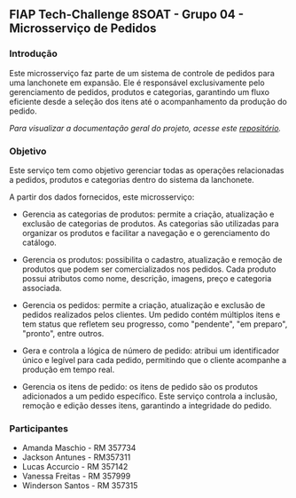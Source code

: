 ## FIAP Tech-Challenge 8SOAT - Grupo 04 - Microsserviço de Pedidos

### Introdução

Este microsserviço faz parte de um sistema de controle de pedidos para uma lanchonete em expansão. Ele é responsável exclusivamente pelo gerenciamento de pedidos, produtos e categorias, garantindo um fluxo eficiente desde a seleção dos itens até o acompanhamento da produção do pedido.

_Para visualizar a documentação geral do projeto, acesse este [repositório](https://github.com/8SOAT-G4-Tech-Challenge/tech-challenge-fiap-documentation)._

### Objetivo

Este serviço tem como objetivo gerenciar todas as operações relacionadas a pedidos, produtos e categorias dentro do sistema da lanchonete.

A partir dos dados fornecidos, este microsserviço:

- Gerencia as categorias de produtos: permite a criação, atualização e exclusão de categorias de produtos. As categorias são utilizadas para organizar os produtos e facilitar a navegação e o gerenciamento do catálogo.

- Gerencia os produtos: possibilita o cadastro, atualização e remoção de produtos que podem ser comercializados nos pedidos. Cada produto possui atributos como nome, descrição, imagens, preço e categoria associada.

- Gerencia os pedidos: permite a criação, atualização e exclusão de pedidos realizados pelos clientes. Um pedido contém múltiplos itens e tem status que refletem seu progresso, como "pendente", "em preparo", "pronto", entre outros.

- Gera e controla a lógica de número de pedido: atribui um identificador único e legível para cada pedido, permitindo que o cliente acompanhe a produção em tempo real.

- Gerencia os itens de pedido: os itens de pedido são os produtos adicionados a um pedido específico. Este serviço controla a inclusão, remoção e edição desses itens, garantindo a integridade do pedido.

### Participantes

- Amanda Maschio - RM 357734
- Jackson Antunes - RM357311
- Lucas Accurcio - RM 357142
- Vanessa Freitas - RM 357999
- Winderson Santos - RM 357315
